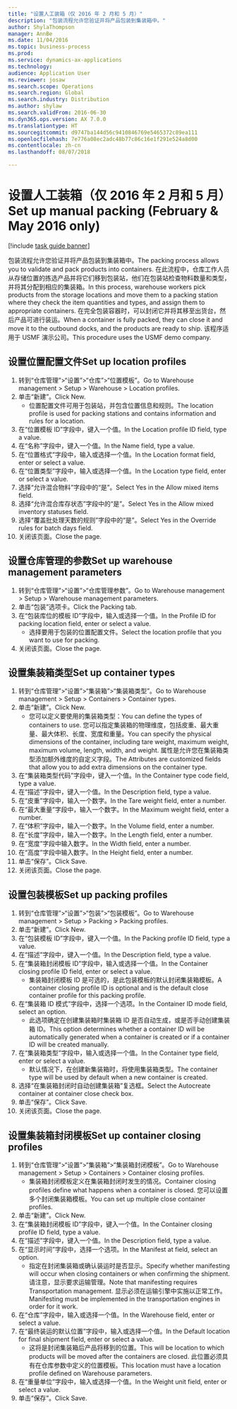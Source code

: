 ```yaml
--- 
title: "设置人工装箱（仅 2016 年 2 月和 5 月）"
description: "包装流程允许您验证并将产品包装到集装箱中。"
author: ShylaThompson
manager: AnnBe
ms.date: 11/04/2016
ms.topic: business-process
ms.prod: 
ms.service: dynamics-ax-applications
ms.technology: 
audience: Application User
ms.reviewer: josaw
ms.search.scope: Operations
ms.search.region: Global
ms.search.industry: Distribution
ms.author: shylaw
ms.search.validFrom: 2016-06-30
ms.dyn365.ops.version: AX 7.0.0
ms.translationtype: HT
ms.sourcegitcommit: d9747ba144d56c9410846769e5465372c89ea111
ms.openlocfilehash: 7e776a08ec2adc48b77c86c16e1f291e524a8d00
ms.contentlocale: zh-cn
ms.lasthandoff: 08/07/2018

---
```

# <a name="set-up-manual-packing-february--may-2016-only"></a><span data-ttu-id="3db85-103">设置人工装箱（仅 2016 年 2 月和 5 月）</span><span class="sxs-lookup"><span data-stu-id="3db85-103">Set up manual packing (February & May 2016 only)</span></span>

[!include [task guide banner](../../includes/task-guide-banner.md)]

<span data-ttu-id="3db85-104">包装流程允许您验证并将产品包装到集装箱中。</span><span class="sxs-lookup"><span data-stu-id="3db85-104">The packing process allows you to validate and pack products into containers.</span></span> <span data-ttu-id="3db85-105">在此流程中，仓库工作人员从存储位置的拣选产品并将它们移到包装站，他们在包装站检查物料数量和类型，并将其分配到相应的集装箱。</span><span class="sxs-lookup"><span data-stu-id="3db85-105">In this process, warehouse workers pick products from the storage locations and move them to a packing station where they check the item quantities and types, and assign them to appropriate containers.</span></span> <span data-ttu-id="3db85-106">在完全包装容器时，可以封闭它并将其移至出货台，然后产品可进行装运。</span><span class="sxs-lookup"><span data-stu-id="3db85-106">When a container is fully packed, they can close it and move it to the outbound docks, and the products are ready to ship.</span></span> <span data-ttu-id="3db85-107">该程序适用于 USMF 演示公司。</span><span class="sxs-lookup"><span data-stu-id="3db85-107">This procedure uses the USMF demo company.</span></span>


## <a name="set-up-location-profiles"></a><span data-ttu-id="3db85-108">设置位置配置文件</span><span class="sxs-lookup"><span data-stu-id="3db85-108">Set up location profiles</span></span>
1. <span data-ttu-id="3db85-109">转到“仓库管理”>“设置”>“仓库”>“位置模板”。</span><span class="sxs-lookup"><span data-stu-id="3db85-109">Go to Warehouse management > Setup > Warehouse > Location profiles.</span></span>
2. <span data-ttu-id="3db85-110">单击“新建”。</span><span class="sxs-lookup"><span data-stu-id="3db85-110">Click New.</span></span>
    * <span data-ttu-id="3db85-111">位置配置文件可用于包装站，并包含位置信息和规则。</span><span class="sxs-lookup"><span data-stu-id="3db85-111">The location profile is used for packing stations and contains information and rules for a location.</span></span>  
3. <span data-ttu-id="3db85-112">在“位置模板 ID”字段中，键入一个值。</span><span class="sxs-lookup"><span data-stu-id="3db85-112">In the Location profile ID field, type a value.</span></span>
4. <span data-ttu-id="3db85-113">在“名称”字段中，键入一个值。</span><span class="sxs-lookup"><span data-stu-id="3db85-113">In the Name field, type a value.</span></span>
5. <span data-ttu-id="3db85-114">在“位置格式”字段中，输入或选择一个值。</span><span class="sxs-lookup"><span data-stu-id="3db85-114">In the Location format field, enter or select a value.</span></span>
6. <span data-ttu-id="3db85-115">在“位置类型”字段中，输入或选择一个值。</span><span class="sxs-lookup"><span data-stu-id="3db85-115">In the Location type field, enter or select a value.</span></span>
7. <span data-ttu-id="3db85-116">选择“允许混合物料”字段中的“是”。</span><span class="sxs-lookup"><span data-stu-id="3db85-116">Select Yes in the Allow mixed items field.</span></span>
8. <span data-ttu-id="3db85-117">选择“允许混合库存状态”字段中的“是”。</span><span class="sxs-lookup"><span data-stu-id="3db85-117">Select Yes in the Allow mixed  inventory statuses field.</span></span>
9. <span data-ttu-id="3db85-118">选择“覆盖批处理天数的规则”字段中的“是”。</span><span class="sxs-lookup"><span data-stu-id="3db85-118">Select Yes in the Override rules for batch days field.</span></span>
10. <span data-ttu-id="3db85-119">关闭该页面。</span><span class="sxs-lookup"><span data-stu-id="3db85-119">Close the page.</span></span>

## <a name="set-up-warehouse-management-parameters"></a><span data-ttu-id="3db85-120">设置仓库管理的参数</span><span class="sxs-lookup"><span data-stu-id="3db85-120">Set up warehouse management parameters</span></span> 
1. <span data-ttu-id="3db85-121">转到“仓库管理”>“设置”>“仓库管理参数”。</span><span class="sxs-lookup"><span data-stu-id="3db85-121">Go to Warehouse management > Setup > Warehouse management parameters.</span></span>
2. <span data-ttu-id="3db85-122">单击“包装”选项卡。</span><span class="sxs-lookup"><span data-stu-id="3db85-122">Click the Packing tab.</span></span>
3. <span data-ttu-id="3db85-123">在“包装库位的模板 ID”字段中，输入或选择一个值。</span><span class="sxs-lookup"><span data-stu-id="3db85-123">In the Profile ID for packing location field, enter or select a value.</span></span>
    * <span data-ttu-id="3db85-124">选择要用于包装的位置配置文件。</span><span class="sxs-lookup"><span data-stu-id="3db85-124">Select the location profile that you want to use for packing.</span></span>  
4. <span data-ttu-id="3db85-125">关闭该页面。</span><span class="sxs-lookup"><span data-stu-id="3db85-125">Close the page.</span></span>

## <a name="set-up-container-types"></a><span data-ttu-id="3db85-126">设置集装箱类型</span><span class="sxs-lookup"><span data-stu-id="3db85-126">Set up container types</span></span>
1. <span data-ttu-id="3db85-127">转到“仓库管理”>“设置”>“集装箱”>“集装箱类型”。</span><span class="sxs-lookup"><span data-stu-id="3db85-127">Go to Warehouse management > Setup > Containers > Container types.</span></span>
2. <span data-ttu-id="3db85-128">单击“新建”。</span><span class="sxs-lookup"><span data-stu-id="3db85-128">Click New.</span></span>
    * <span data-ttu-id="3db85-129">您可以定义要使用的集装箱类型：</span><span class="sxs-lookup"><span data-stu-id="3db85-129">You can define the types of containers to use.</span></span> <span data-ttu-id="3db85-130">您可以指定集装箱的物理维度，包括皮重、最大重量、最大体积、长度、宽度和重量。</span><span class="sxs-lookup"><span data-stu-id="3db85-130">You can specify the physical dimensions of the container, including tare weight, maximum weight, maximum volume, length, width, and weight.</span></span>  <span data-ttu-id="3db85-131">属性是允许您在集装箱类型添加额外维度的自定义字段。</span><span class="sxs-lookup"><span data-stu-id="3db85-131">The Attributes are customized fields that allow you to add extra dimensions on the container type.</span></span>     
3. <span data-ttu-id="3db85-132">在“集装箱类型代码”字段中，键入一个值。</span><span class="sxs-lookup"><span data-stu-id="3db85-132">In the Container type code field, type a value.</span></span>
4. <span data-ttu-id="3db85-133">在“描述”字段中，键入一个值。</span><span class="sxs-lookup"><span data-stu-id="3db85-133">In the Description field, type a value.</span></span>
5. <span data-ttu-id="3db85-134">在“皮重”字段中，输入一个数字。</span><span class="sxs-lookup"><span data-stu-id="3db85-134">In the Tare weight field, enter a number.</span></span>
6. <span data-ttu-id="3db85-135">在“最大重量”字段中，输入一个数字。</span><span class="sxs-lookup"><span data-stu-id="3db85-135">In the Maximum weight field, enter a number.</span></span>
7. <span data-ttu-id="3db85-136">在“体积”字段中，输入一个数字。</span><span class="sxs-lookup"><span data-stu-id="3db85-136">In the Volume field, enter a number.</span></span>
8. <span data-ttu-id="3db85-137">在“长度”字段中，输入一个数字。</span><span class="sxs-lookup"><span data-stu-id="3db85-137">In the Length field, enter a number.</span></span>
9. <span data-ttu-id="3db85-138">在“宽度”字段中输入数字。</span><span class="sxs-lookup"><span data-stu-id="3db85-138">In the Width field, enter a number.</span></span>
10. <span data-ttu-id="3db85-139">在“高度”字段中输入数字。</span><span class="sxs-lookup"><span data-stu-id="3db85-139">In the Height field, enter a number.</span></span>
11. <span data-ttu-id="3db85-140">单击“保存”。</span><span class="sxs-lookup"><span data-stu-id="3db85-140">Click Save.</span></span>
12. <span data-ttu-id="3db85-141">关闭该页面。</span><span class="sxs-lookup"><span data-stu-id="3db85-141">Close the page.</span></span>

## <a name="set-up-packing-profiles"></a><span data-ttu-id="3db85-142">设置包装模板</span><span class="sxs-lookup"><span data-stu-id="3db85-142">Set up packing profiles</span></span>
1. <span data-ttu-id="3db85-143">转到“仓库管理”>“设置”>“包装”>“包装模板”。</span><span class="sxs-lookup"><span data-stu-id="3db85-143">Go to Warehouse management > Setup > Packing > Packing profiles.</span></span>
2. <span data-ttu-id="3db85-144">单击“新建”。</span><span class="sxs-lookup"><span data-stu-id="3db85-144">Click New.</span></span>
3. <span data-ttu-id="3db85-145">在“包装模板 ID”字段中，键入一个值。</span><span class="sxs-lookup"><span data-stu-id="3db85-145">In the Packing profile ID field, type a value.</span></span>
4. <span data-ttu-id="3db85-146">在“描述”字段中，键入一个值。</span><span class="sxs-lookup"><span data-stu-id="3db85-146">In the Description field, type a value.</span></span>
5. <span data-ttu-id="3db85-147">在“集装箱封闭模板 ID”字段中，输入或选择一个值。</span><span class="sxs-lookup"><span data-stu-id="3db85-147">In the Container closing profile ID field, enter or select a value.</span></span>
    * <span data-ttu-id="3db85-148">集装箱封闭模板 ID 是可选的，是此包装模板的默认封闭集装箱模板。</span><span class="sxs-lookup"><span data-stu-id="3db85-148">A container closing profile ID is optional and is the default close container profile for this packing profile.</span></span>  
6. <span data-ttu-id="3db85-149">在“集装箱 ID 模式”字段中，选择一个选项。</span><span class="sxs-lookup"><span data-stu-id="3db85-149">In the Container ID mode field, select an option.</span></span>
    * <span data-ttu-id="3db85-150">此选项确定在创建集装箱时集装箱 ID 是否自动生成，或是否手动创建集装箱 ID。</span><span class="sxs-lookup"><span data-stu-id="3db85-150">This option determines whether a container ID will be automatically generated when a container is created or if a container ID will be created manually.</span></span>  
7. <span data-ttu-id="3db85-151">在“集装箱类型”字段中，输入或选择一个值。</span><span class="sxs-lookup"><span data-stu-id="3db85-151">In the Container type field, enter or select a value.</span></span>
    * <span data-ttu-id="3db85-152">默认情况下，在创建新集装箱时，将使用集装箱类型。</span><span class="sxs-lookup"><span data-stu-id="3db85-152">The container type will be used by default when a new container is created.</span></span>  
8. <span data-ttu-id="3db85-153">选择“在集装箱封闭时自动创建集装箱”复选框。</span><span class="sxs-lookup"><span data-stu-id="3db85-153">Select the Autocreate container at container close check box.</span></span>
9. <span data-ttu-id="3db85-154">单击“保存”。</span><span class="sxs-lookup"><span data-stu-id="3db85-154">Click Save.</span></span>
10. <span data-ttu-id="3db85-155">关闭该页面。</span><span class="sxs-lookup"><span data-stu-id="3db85-155">Close the page.</span></span>

## <a name="set-up-container-closing-profiles"></a><span data-ttu-id="3db85-156">设置集装箱封闭模板</span><span class="sxs-lookup"><span data-stu-id="3db85-156">Set up container closing profiles</span></span>
1. <span data-ttu-id="3db85-157">转到“仓库管理”>“设置”>“集装箱”>“集装箱封闭模板”。</span><span class="sxs-lookup"><span data-stu-id="3db85-157">Go to Warehouse management > Setup > Containers > Container closing profiles.</span></span>
    * <span data-ttu-id="3db85-158">集装箱封闭模板定义在集装箱封闭时发生的情况。</span><span class="sxs-lookup"><span data-stu-id="3db85-158">Container closing profiles define what happens when a container is closed.</span></span> <span data-ttu-id="3db85-159">您可以设置多个封闭集装箱模板。</span><span class="sxs-lookup"><span data-stu-id="3db85-159">You can set up multiple close container profiles.</span></span>       
2. <span data-ttu-id="3db85-160">单击“新建”。</span><span class="sxs-lookup"><span data-stu-id="3db85-160">Click New.</span></span>
3. <span data-ttu-id="3db85-161">在“集装箱封闭模板 ID”字段中，键入一个值。</span><span class="sxs-lookup"><span data-stu-id="3db85-161">In the Container closing profile ID field, type a value.</span></span>
4. <span data-ttu-id="3db85-162">在“描述”字段中，键入一个值。</span><span class="sxs-lookup"><span data-stu-id="3db85-162">In the Description field, type a value.</span></span>
5. <span data-ttu-id="3db85-163">在“显示时间”字段中，选择一个选项。</span><span class="sxs-lookup"><span data-stu-id="3db85-163">In the Manifest at field, select an option.</span></span>
    * <span data-ttu-id="3db85-164">指定在封闭集装箱或确认装运时是否显示。</span><span class="sxs-lookup"><span data-stu-id="3db85-164">Specify whether manifesting will occur when closing containers or when confirming the shipment.</span></span> <span data-ttu-id="3db85-165">请注意，显示要求运输管理。</span><span class="sxs-lookup"><span data-stu-id="3db85-165">Note that manifesting requires Transportation management.</span></span> <span data-ttu-id="3db85-166">显示必须在运输引擎中实施以正常工作。</span><span class="sxs-lookup"><span data-stu-id="3db85-166">Manifesting must be implemented in the transportation engines in order for it work.</span></span>  
6. <span data-ttu-id="3db85-167">在“仓库”字段中，输入或选择一个值。</span><span class="sxs-lookup"><span data-stu-id="3db85-167">In the Warehouse field, enter or select a value.</span></span>
7. <span data-ttu-id="3db85-168">在“最终装运的默认位置”字段中，输入或选择一个值。</span><span class="sxs-lookup"><span data-stu-id="3db85-168">In the Default location for final shipment field, enter or select a value.</span></span>
    * <span data-ttu-id="3db85-169">这将是封闭集装箱后产品将移到的位置。</span><span class="sxs-lookup"><span data-stu-id="3db85-169">This will be location to which products will be moved after the containers are closed.</span></span> <span data-ttu-id="3db85-170">此位置必须具有在仓库参数中定义的位置模板。</span><span class="sxs-lookup"><span data-stu-id="3db85-170">This location must have a location profile defined on Warehouse parameters.</span></span>  
8. <span data-ttu-id="3db85-171">在“重量单位”字段中，输入或选择一个值。</span><span class="sxs-lookup"><span data-stu-id="3db85-171">In the Weight unit field, enter or select a value.</span></span>
9. <span data-ttu-id="3db85-172">单击“保存”。</span><span class="sxs-lookup"><span data-stu-id="3db85-172">Click Save.</span></span>



